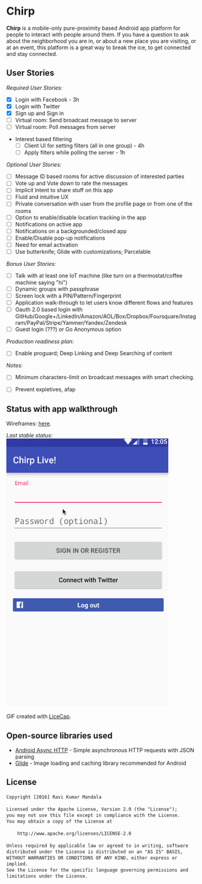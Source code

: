 # Chirp

**Chirp** is a mobile-only pure-proximity based Android app platform for people to interact with people around them. If you have a question to ask about the neighborhood you are in, or about a new place you are visiting, or at an event, this platform is a great way to break the ice, to get connected and stay connected.

## User Stories

*Required User Stories:*
* [x] Login with Facebook - 3h
* [x] Login with Twitter
* [x] Sign up and Sign in
* [ ] Virtual room: Send broadcast message to server
* [ ] Virtual room: Poll messages from server
* Interest based filtering
  * [ ] Client UI for setting filters (all in one group) - 4h
  * [ ] Apply filters while polling the server - 1h

*Optional User Stories:*
* [ ] Message ID based rooms for active discussion of interested parties
* [ ] Vote up and Vote down to rate the messages
* [ ] Implicit Intent to share stuff on this app
* [ ] Fluid and intuitive UX
* [ ] Private conversation with user from the profile page or from one of the rooms
* [ ] Option to enable/disable location tracking in the app
* [ ] Notifications on active app
* [ ] Notifications on a backgrounded/closed app
* [ ] Enable/Disable pop-up notifications
* [ ] Need for email activation 
* [ ] Use butterknife; Glide with customizations; Parcelable

*Bonus User Stories:*
* [ ] Talk with at least one IoT machine (like turn on a thermostat/coffee machine saying "hi")
* [ ] Dynamic groups with passphrase
* [ ] Screen lock with a PIN/Pattern/Fingerprint
* [ ] Application walk-through to let users know different flows and features
* [ ] Oauth 2.0 based login with GitHub/Google+/LinkedIn/Amazon/AOL/Box/Dropbox/Foursquare/Instagram/PayPal/Stripe/Yammer/Yandex/Zendesk
* [ ] Guest login (???) or Go Anonymous option

*Production readiness plan:*
* [ ] Enable proguard; Deep Linking and Deep Searching of content

*Notes:*
* [ ] Minimum characters-limit on broadcast messages with smart checking.
* [ ] Prevent expletives, afap


## Status with app walkthrough

Wireframes: <a href="https://popapp.in/w/projects/56d7933afc8bc907550fc94c/mockups">here</a>.

*Last stable status:*
![Video Walkthrough](demo.gif)

GIF created with [LiceCap](http://www.cockos.com/licecap/).


## Open-source libraries used

- [Android Async HTTP](https://github.com/loopj/android-async-http) - Simple asynchronous HTTP requests with JSON parsing
- [Glide](https://github.com/bumptech/glide/) - Image loading and caching library recommended for Android

## License

    Copyright [2016] Ravi Kumar Mandala

    Licensed under the Apache License, Version 2.0 (the "License");
    you may not use this file except in compliance with the License.
    You may obtain a copy of the License at

        http://www.apache.org/licenses/LICENSE-2.0

    Unless required by applicable law or agreed to in writing, software
    distributed under the License is distributed on an "AS IS" BASIS,
    WITHOUT WARRANTIES OR CONDITIONS OF ANY KIND, either express or implied.
    See the License for the specific language governing permissions and
    limitations under the License.